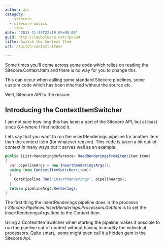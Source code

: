 ```yaml
---
author: alc
category:
  - sitecore
  - sitecore-basics
  - tips
date: "2013-11-07T22:19:09+00:00"
guid: http://laubplusco.net/?p=284
title: Switch the Context Item
url: /switch-context-item/

---
```

Some times you'll come across some code which relies on reading the Sitecore.Context.Item and there is no way for you to change this.

This can occur when calling some standard Sitecore pipelines, some custom code which has been inherited without the source etc.

Well, Sitecore API to the rescue.

## Introducing the ContextItemSwitcher

I am not sure how long this has been a part of the Sitecore API, but at least since 6.4 where I first noticed it.

Lets say that you want to run the insertRenderings pipeline for another item than the context item (for whatever reason). This code is taken a bit out-of-context in many ways but it serves well as an example.

```c#
public IList<RenderingReference> ReadRenderingsFromItem(Item item)
{
  var pipelineArgs = new InsertRenderingsArgs();
  using (new ContextItemSwitcher(item))
  {
    CorePipeline.Run("insertRenderings", pipelineArgs);
  }
  return pipelineArgs.Renderings;
}
```

The first thing the insertRenderings pipeline does in the processo _r Sitecore.Pipelines.InsertRenderings.Processors.GetItem_ is to set the InsertRenderingsArgs.Item to the Context.Item.

Using a ContextItemSwitcher when starting the pipeline makes it possible to run the pipeline out of context without having to modify the individual processors. Quite smart,  some might even call it a hidden gem in the Sitecore Api.
